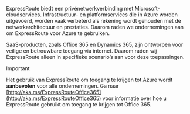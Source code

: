 ExpressRoute biedt een privénetwerkverbinding met Microsoft-cloudservices. Infrastructuur- en platformservices die in Azure worden uitgevoerd, worden vaak verbeterd als rekening wordt gehouden met de netwerkarchitectuur en prestaties. Daarom raden we ondernemingen aan om ExpressRoute voor Azure te gebruiken.

SaaS-producten, zoals Office 365 en Dynamics 365, zijn ontworpen voor veilige en betrouwbare toegang via internet.  Daarom raden wij ExpressRoute alleen in specifieke scenario’s aan voor deze toepassingen.

> [!IMPORTANT]
> Het gebruik van ExpressRoute om toegang te krijgen tot Azure wordt **aanbevolen** voor alle ondernemingen. Ga naar [http://aka.ms/ExpressRouteOffice365](http://aka.ms/ExpressRouteOffice365) voor informatie over hoe u ExpressRoute gebruikt om toegang te krijgen tot Office 365.
> 
> 



<!--HONumber=Feb17_HO1-->


